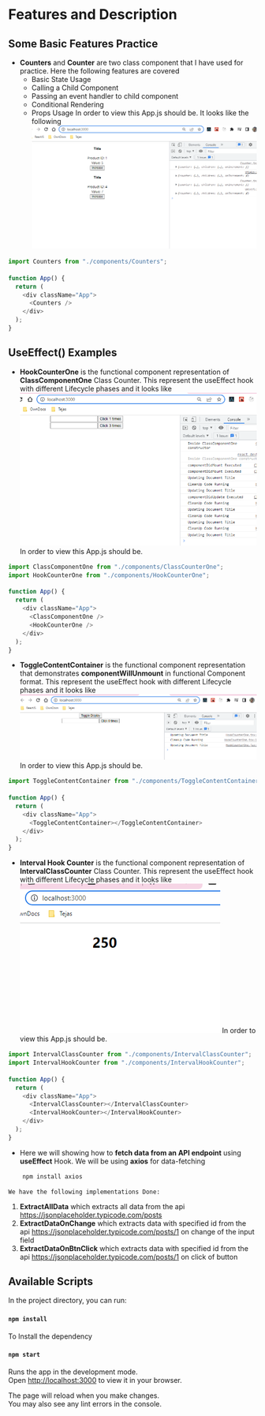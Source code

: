 # Features and Description

## Some Basic Features Practice

- **Counters** and **Counter** are two class component that I have used for practice. Here the following features are covered
  - Basic State Usage
  - Calling a Child Component
  - Passing an event handler to child component
  - Conditional Rendering
  - Props Usage
    In order to view this App.js should be.
    It looks like the following ![image](./docs/couterAppBasic.png)

```javascript
import Counters from "./components/Counters";

function App() {
  return (
    <div className="App">
      <Counters />
    </div>
  );
}
```

## UseEffect() Examples

- **HookCounterOne** is the functional component representation of **ClassComponentOne** Class Counter. This represent the useEffect hook with different Lifecycle phases and it looks like ![image](./docs/HookCounterOne.png)
  In order to view this App.js should be.

```javascript
import ClassComponentOne from "./components/ClassCounterOne";
import HookCounterOne from "./components/HookCounterOne";

function App() {
  return (
    <div className="App">
      <ClassComponentOne />
      <HookCounterOne />
    </div>
  );
}
```

- **ToggleContentContainer** is the functional component representation that demonstrates **componentWillUnmount** in functional Component format. This represent the useEffect hook with different Lifecycle phases and it looks like ![image](./docs/toogle.png)
  In order to view this App.js should be.

```javascript
import ToggleContentContainer from "./components/ToggleContentContainer";

function App() {
  return (
    <div className="App">
      <ToggleContentContainer></ToggleContentContainer>
    </div>
  );
}
```

- **Interval Hook Counter** is the functional component representation of **IntervalClassCounter** Class Counter. This represent the useEffect hook with different Lifecycle phases and it looks like ![image](./docs/InterVal%20Counter.png)
  In order to view this App.js should be.

```javascript
import IntervalClassCounter from "./components/IntervalClassCounter";
import IntervalHookCounter from "./components/IntervalHookCounter";

function App() {
  return (
    <div className="App">
      <IntervalClassCounter></IntervalClassCounter>
      <IntervalHookCounter></IntervalHookCounter>
    </div>
  );
}
```

- Here we will showing how to **fetch data from an API endpoint** using **useEffect** Hook. We will be using **axios** for data-fetching

```cmd
    npm install axios
```

    We have the following implementations Done:

1.  **ExtractAllData** which extracts all data from the api https://jsonplaceholder.typicode.com/posts
2.  **ExtractDataOnChange** which extracts data with specified id from the api https://jsonplaceholder.typicode.com/posts/1 on change of the input field
3.  **ExtractDataOnBtnClick** which extracts data with specified id from the api https://jsonplaceholder.typicode.com/posts/1 on click of button

## Available Scripts

In the project directory, you can run:

#### `npm install`

To Install the dependency

#### `npm start`

Runs the app in the development mode.\
Open [http://localhost:3000](http://localhost:3000) to view it in your browser.

The page will reload when you make changes.\
You may also see any lint errors in the console.
